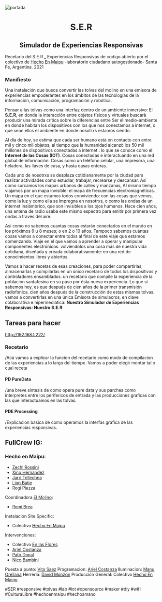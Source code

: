 <p align="center">

  ![portada](https://user-images.githubusercontent.com/33662786/146429752-e40df9bc-afb7-4c98-9c15-a117d4b91f03.png)

<h1 align="center"> S.E.R </h1>
<h2 align="center"> Simulador de Experiencias Responsivas</h2>
  
Recetario del S.E.R _ Experiencias Responsivas de codigo abierto
  por el colectivo de [Hecho En Maipu](https://www.instagram.com/hechoenmaipu/)
  -laboratorio ciudadano autogestionado-
  Santa Fe, Argentina. 2021

### Manifiesto
  Una instalación que busca convertir las tolvas del molino en una emisora de experiencias empoderantes en los ámbitos de las tecnologías de la información, comunicación, programación y robótica.
  
  Pensar a las tolvas como una interfaz dentro de un ambiente inmersivo: El **S.E.R**, en donde la interacción entre objetos físicos y virtuales buscarà producir una mirada crítica sobre la diferencias entre Ser el medio-ambiente en donde habitan los dispositivos con los que nos conectamos a internet, o que sean ellos el ambiente en donde nosotrxs estamos siendo.
  
  Al día de hoy, se estima que cada ser humano està en contacto con entre mil y cinco mil objetos, al tiempo que la humanidad alcanzò los 50 mil millones de dispositivos conectadas a internet : lo que se conoce como el **Internet de las Cosas (IOT)**.
  Cosas conectadas e interactuando en una red global de información. Cosas como un teléfono celular, una impresora, una heladera, las llaves de casa, y hasta casas enteras. 
  
  Cada uno de nosotrxs se desplaza cotidianamente por la ciudad para realizar actividades como estudiar, trabajar, recrearse y descansar. Así como surcamos los mapas urbanos de calles y manzanas, Al mismo tiempo viajamos por un mapa invisible: el mapa de frecuencias electromagnéticas.
  Un mapa en el que estamos todos conviviendo: con las cosas que vemos, como la luz y como ella se impregna en nosotrxs, o como las ondas de un internet inalámbrico, que son invisibles a los ojos humanos. Hace cien años, una antena de radio usaba este mismo espectro para emitir por primera vez ondas a través del aire. 
  
  Así como no sabemos cuantas cosas estarán conectados en el mundo en los próximos 6 u 8 meses; o en 2 o 10 años. Tampoco sabemos cuántas cosas vamos a conectar entre todxs al final de este viaje que estamos comenzando. Viaje en el que vamos a aprender a operar y manipular componentes electrónicos. volviendolos una cosa más de nuestra vida cotidiana, diseñada y creada colaborativamente: en una red de conocimientos libres y abiertos.
  
  Vamos a hacer recetas de esas creaciones, para poder compartirlas, almacenarlas y compilarlas en un único recetario de todos los dispositivos y controladores ensamblados. un recetario que compile la experiencia de la población santafesina en su paso por ésta nueva experiencia.
  Lo que sí sabemos hoy, es que después de cien años de la primer transmisión radiofónica. cien años después de la construcción de estas mismas tolvas. vamos a convertirlas en una única Emisora de simulacros, en clave colaborativa e hipermediática: **Nuestro Simulador de Experiencias Responsivas: Nuestro S.E.R**

## Tareas para hacer
http://192.168.1.222/
### Recetario
/Acà vamos a explicar la funcion del recetario como modo de compilacion de las experiencias a lo largo del tiempo. Vamos a poder elegir montar tal o cual receta

#### PD PureData
/una breve sintesis de como opera pure data y sus parches como interpretes entre los perifericos de entrada y las producciones graficas con las que interactuamos en las tolvas.

#### PDE Processing
/Explicacion basica de como operamos la interfas grafica de las experiencias responsivas. 

## FullCrew IG:
### Hecho en Maipu:
  - [Zechi Rossini](https://www.instagram.com/enaa_neee/)
  - [Xino Hernandez](https://www.instagram.com/xinoo_o/)
  - [Jarri Tellechea](https://www.instagram.com/fabricante_de_poliedros/)
  - [Lion Batie](https://www.instagram.com/lionbatie/)
  - [Regi Piazza](https://www.instagram.com/_palabrasprofanas/)

Coordinadora [El Molino](https://www.instagram.com/elmolino.sf/): 
  - [Romi Brea](https://www.instagram.com/romi_brea)

Instalacion Site Specific:
  - Colectivo [Hecho En Maipu](https://www.instagram.com/hechoenmaipu/)
  
Intervenciones:
- Colectivo [En las Flores](https://www.instagram.com/enlas.flores) 
- [Ariel Costanza](https://www.instagram.com/ariel.cost)
- [Pato Donal](https://www.instagram.com/italo.uriel)
- [Nico Bambini](https://www.instagram.com/nicolino.bambini)
  
Puesta a punto: [Vito Saez](https://www.instagram.com/vito.saez)
Programacion: [Ariel Costanza](https://www.instagram.com/ariel.cost)
Iluminacion: [Manu Orellana](https://www.instagram.com/manu.orellana_)
Herreria: [David Monzon](https://www.instagram.com/davidmonzon2525)
Producción General: Colectivo [Hecho En Maipu](https://www.instagram.com/hechoenmaipu/)

#SER #responsive #tolvas #lab 
#iot #opensource #maker #diy #wifi
#CulturaLibre #hechoenmaipu #hechoamano


